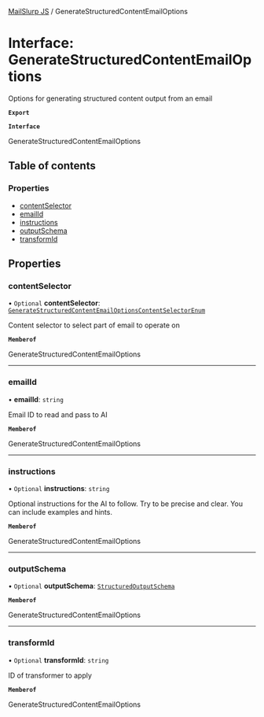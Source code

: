 [MailSlurp JS](../README.md) / GenerateStructuredContentEmailOptions

# Interface: GenerateStructuredContentEmailOptions

Options for generating structured content output from an email

**`Export`**

**`Interface`**

GenerateStructuredContentEmailOptions

## Table of contents

### Properties

- [contentSelector](GenerateStructuredContentEmailOptions.md#contentselector)
- [emailId](GenerateStructuredContentEmailOptions.md#emailid)
- [instructions](GenerateStructuredContentEmailOptions.md#instructions)
- [outputSchema](GenerateStructuredContentEmailOptions.md#outputschema)
- [transformId](GenerateStructuredContentEmailOptions.md#transformid)

## Properties

### contentSelector

• `Optional` **contentSelector**: [`GenerateStructuredContentEmailOptionsContentSelectorEnum`](../enums/GenerateStructuredContentEmailOptionsContentSelectorEnum.md)

Content selector to select part of email to operate on

**`Memberof`**

GenerateStructuredContentEmailOptions

___

### emailId

• **emailId**: `string`

Email ID to read and pass to AI

**`Memberof`**

GenerateStructuredContentEmailOptions

___

### instructions

• `Optional` **instructions**: `string`

Optional instructions for the AI to follow. Try to be precise and clear. You can include examples and hints.

**`Memberof`**

GenerateStructuredContentEmailOptions

___

### outputSchema

• `Optional` **outputSchema**: [`StructuredOutputSchema`](StructuredOutputSchema.md)

**`Memberof`**

GenerateStructuredContentEmailOptions

___

### transformId

• `Optional` **transformId**: `string`

ID of transformer to apply

**`Memberof`**

GenerateStructuredContentEmailOptions
